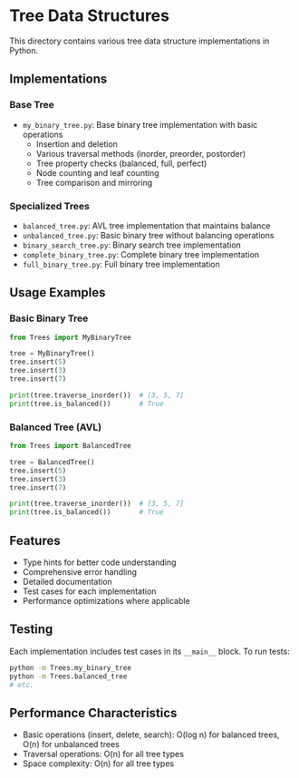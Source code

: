 # Tree Data Structures

This directory contains various tree data structure implementations in Python.

## Implementations

### Base Tree
- `my_binary_tree.py`: Base binary tree implementation with basic operations
  - Insertion and deletion
  - Various traversal methods (inorder, preorder, postorder)
  - Tree property checks (balanced, full, perfect)
  - Node counting and leaf counting
  - Tree comparison and mirroring

### Specialized Trees
- `balanced_tree.py`: AVL tree implementation that maintains balance
- `unbalanced_tree.py`: Basic binary tree without balancing operations
- `binary_search_tree.py`: Binary search tree implementation
- `complete_binary_tree.py`: Complete binary tree implementation
- `full_binary_tree.py`: Full binary tree implementation

## Usage Examples

### Basic Binary Tree
```python
from Trees import MyBinaryTree

tree = MyBinaryTree()
tree.insert(5)
tree.insert(3)
tree.insert(7)

print(tree.traverse_inorder())  # [3, 5, 7]
print(tree.is_balanced())       # True
```

### Balanced Tree (AVL)
```python
from Trees import BalancedTree

tree = BalancedTree()
tree.insert(5)
tree.insert(3)
tree.insert(7)

print(tree.traverse_inorder())  # [3, 5, 7]
print(tree.is_balanced())       # True
```

## Features

- Type hints for better code understanding
- Comprehensive error handling
- Detailed documentation
- Test cases for each implementation
- Performance optimizations where applicable

## Testing

Each implementation includes test cases in its `__main__` block. To run tests:

```bash
python -m Trees.my_binary_tree
python -m Trees.balanced_tree
# etc.
```

## Performance Characteristics

- Basic operations (insert, delete, search): O(log n) for balanced trees, O(n) for unbalanced trees
- Traversal operations: O(n) for all tree types
- Space complexity: O(n) for all tree types 
